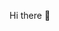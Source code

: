 Hi there 👋

<!--
**ammar6306/ammar6306** is a ✨ _special_ ✨ repository because its `README.md` (this file) appears on your GitHub profile.

Here are some ideas to get you started:

- 🔭 I’m currently working on ..SA world as a moderator
- 🌱 I’m currently learning ...BHU india
- 👯 I’m looking to collaborate on ...moderater, collab manager transleter
- 🤔 I’m looking for help with 
- 💬 Ask me about airdrop
- 📫 How to reach me: ...on bio twitter link in bio

- 😄 Pronouns: ...
- ⚡ Fun fact: best
-->
